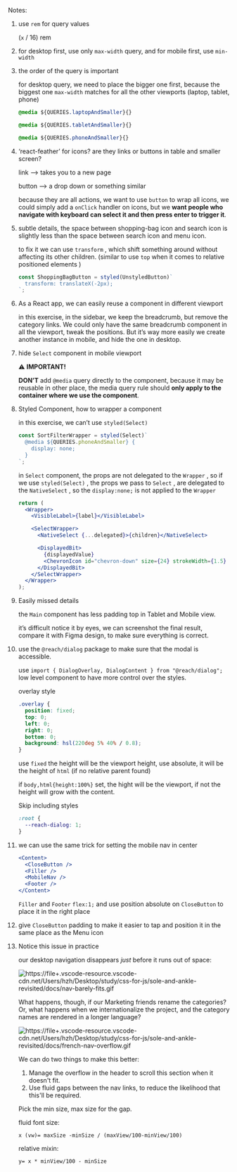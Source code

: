 Notes:

1.  use `rem` for query values

    (`x` / 16) rem

2.  for desktop first, use only `max-width` query, and for mobile first, use `min-width`
3.  the order of the query is important

    for desktop query, we need to place the bigger one first, because the biggest one `max-width` matches for all the other viewports (laptop, tablet, phone)

    ```css
    @media ${QUERIES.laptopAndSmaller}{}

    @media ${QUERIES.tabletAndSmaller}{}

    @media ${QUERIES.phoneAndSmaller}{}
    ```

4.  ‘react-feather’ for icons? are they links or buttons in table and smaller screen?

    link —> takes you to a new page

    button —> a drop down or something similar

    because they are all actions, we want to use `button` to wrap all icons, we could simply add a `onClick` handler on icons, but we **want people who navigate with keyboard can select it and then press enter to trigger it**.

5.  subtle details, the space between shopping-bag icon and search icon is slightly less than the space between search icon and menu icon.

    to fix it we can use `transform` , which shift something around without affecting its other children. (similar to use `top` when it comes to relative positioned elements )

    ```jsx
    const ShoppingBagButton = styled(UnstyledButton)`
      transform: translateX(-2px);
    `;
    ```

6.  As a React app, we can easily reuse a component in different viewport

    in this exercise, in the sidebar, we keep the breadcrumb, but remove the category links. We could only have the same breadcrumb component in all the viewport, tweak the positions. But it’s way more easily we create another instance in mobile, and hide the one in desktop.

7.  hide `Select` component in mobile viewport

    ⚠️
    **IMPORTANT!**

    **DON’T** add `@media` query directly to the component, because it may be reusable in other place, the media query rule should **only apply to the container where we use the component**.

8.  Styled Component, how to wrapper a component

    in this exercise, we can’t use `styled(Select)`

    ```jsx
    const SortFilterWrapper = styled(Select)`
      @media ${QUERIES.phoneAndSmaller} {
        display: none;
      }
    `;
    ```

    in `Select` component, the props are not delegated to the `Wrapper` , so if we use `styled(Select)` , the props we pass to `Select` , are delegated to the `NativeSelect` , so the `display:none;` is not applied to the `Wrapper`

    ```jsx
    return (
      <Wrapper>
        <VisibleLabel>{label}</VisibleLabel>

        <SelectWrapper>
          <NativeSelect {...delegated}>{children}</NativeSelect>

          <DisplayedBit>
            {displayedValue}
            <ChevronIcon id="chevron-down" size={24} strokeWidth={1.5} />
          </DisplayedBit>
        </SelectWrapper>
      </Wrapper>
    );
    ```

9.  Easily missed details

    the `Main` component has less padding top in Tablet and Mobile view.

    it’s difficult notice it by eyes, we can screenshot the final result, compare it with Figma design, to make sure everything is correct.

10. use the `@reach/dialog` package to make sure that the modal is accessible.

    use `import { DialogOverlay, DialogContent } from "@reach/dialog";` low level component to have more control over the styles.

    overlay style

    ```css
    .overlay {
      position: fixed;
      top: 0;
      left: 0;
      right: 0;
      bottom: 0;
      background: hsl(220deg 5% 40% / 0.8);
    }
    ```

    use `fixed` the height will be the viewport height, use absolute, it will be the height of `html` (if no relative parent found)

    if `body,html{height:100%}` set, the hight will be the viewport, if not the height will grow with the content.

    Skip including styles

    ```css
    :root {
      --reach-dialog: 1;
    }
    ```

11. we can use the same trick for setting the mobile nav in center

    ```jsx
    <Content>
      <CloseButton />
      <Filler />
      <MobileNav />
      <Footer />
    </Content>
    ```

    `Filler` and `Footer` `flex:1;` and use position absolute on `CloseButton` to place it in the right place

12. give `CloseButton` padding to make it easier to tap and position it in the same place as the Menu icon
13. Notice this issue in practice

    our desktop navigation disappears *just* before it runs out of space:

    ![https://file+.vscode-resource.vscode-cdn.net/Users/hzh/Desktop/study/css-for-js/sole-and-ankle-revisited/docs/nav-barely-fits.gif](https://file+.vscode-resource.vscode-cdn.net/Users/hzh/Desktop/study/css-for-js/sole-and-ankle-revisited/docs/nav-barely-fits.gif)

    What happens, though, if our Marketing friends rename the categories? Or, what happens when we internationalize the project, and the category names are rendered in a longer language?

    ![https://file+.vscode-resource.vscode-cdn.net/Users/hzh/Desktop/study/css-for-js/sole-and-ankle-revisited/docs/french-nav-overflow.gif](https://file+.vscode-resource.vscode-cdn.net/Users/hzh/Desktop/study/css-for-js/sole-and-ankle-revisited/docs/french-nav-overflow.gif)

    We can do two things to make this better:

    1. Manage the overflow in the header to scroll this section when it doesn't fit.
    2. Use fluid gaps between the nav links, to reduce the likelihood that this'll be required.

    Pick the min size, max size for the gap.

    fluid font size:

        x (vw)= maxSize -minSize / (maxView/100-minView/100)

    relative mixin:

        y= x * minView/100 - minSize
